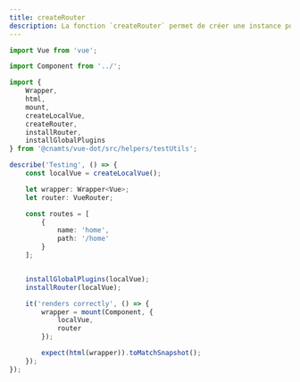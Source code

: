 ```yaml
---
title: createRouter
description: La fonction `createRouter` permet de créer une instance pour mocker le router.
---
```


<doc-tabs>

<doc-tab-item label="Utilisation">

```ts
import Vue from 'vue';

import Component from '../';

import {
	Wrapper,
	html,
	mount,
	createLocalVue,
	createRouter,
	installRouter,
	installGlobalPlugins
} from '@cnamts/vue-dot/src/helpers/testUtils';

describe('Testing', () => {
	const localVue = createLocalVue();

	let wrapper: Wrapper<Vue>;
	let router: VueRouter;

	const routes = [
		{
			name: 'home',
			path: '/home'
		}
	];


	installGlobalPlugins(localVue);
	installRouter(localVue);

	it('renders correctly', () => {
		wrapper = mount(Component, {
			localVue,
			router
		});

		expect(html(wrapper)).toMatchSnapshot();
	});
});

```

</doc-tab-item>

<doc-tab-item label="API">
<doc-api name="tests-unitaires/create-router"></doc-api>
</doc-tab-item>

</doc-tabs>
